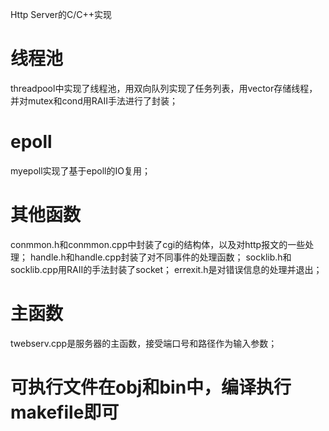 Http Server的C/C++实现

# 线程池 
threadpool中实现了线程池，用双向队列实现了任务列表，用vector存储线程，并对mutex和cond用RAII手法进行了封装；

# epoll
myepoll实现了基于epoll的IO复用；

# 其他函数
conmmon.h和conmmon.cpp中封装了cgi的结构体，以及对http报文的一些处理；
handle.h和handle.cpp封装了对不同事件的处理函数；
socklib.h和socklib.cpp用RAII的手法封装了socket；
errexit.h是对错误信息的处理并退出；

# 主函数
twebserv.cpp是服务器的主函数，接受端口号和路径作为输入参数；

# 可执行文件在obj和bin中，编译执行makefile即可
